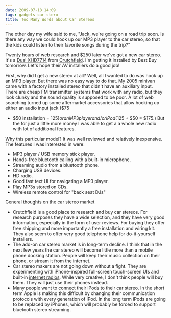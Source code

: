 ```yaml
---
date: 2009-07-18 14:09
tags: gadgets car stero
title: Too Many Words about Car Stereos
---
```


The other day my wife said to me, "Jack, we're going on a road trip soon. Is
there any way we could hook up our MP3 player to the car stereo, so that the
kids could listen to their favorite songs during the trip?"

Twenty hours of
web research and $250 later we've got a new car stereo. It's a
[Dual XHD7714](http://www.dualav.com/mobileaudio/xhd7714.php) from
[Crutchfield](http://www.crutchfield.com/). I'm getting it installed by Best
Buy tomorrow. Let's hope their AV installers do a good job!

First, why did I
get a new stereo at all? Well, all I wanted to do was hook up an MP3 player.
But there was no easy way to do that. My 2005 minivan came with a factory
installed stereo that didn't have an auxiliary input. There are cheap FM
transmitter systems that work with any radio, but they look clunky and the
sound quality is supposed to be poor. A lot of web searching turned up some
aftermarket accessories that allow hooking up either an audio input jack ($75
+ $50 installation = $125) or an MP3 player and/or iPod ($125 + $50 = $175.)
But the for just a little more money I was able to get a a whole new radio
with lot of additional features.

Why this particular model? It was well
reviewed and relatively inexpensive. The features I was interested in were:

* MP3 player / USB memory stick player.
* Hands-free bluetooth calling with a built-in microphone.
* Streaming audio from a bluetooth phone.
* Charging USB devices.
* HD radio.
* Good fast text UI for navigating a MP3 player.
* Play MP3s stored on CDs.
* Wireless remote control for "back seat DJs"

General thoughts on the car stereo market

* Crutchfield is a good place to research and buy car stereos. For research purposes they have a wide selection, and they have very good information, especially in the form of user reviews. For buying they offer free shipping and more importantly a free installation and wiring kit. They also seem to offer very good telephone help for do-it-yourself installers.
* The add-on car stereo market is in long-term decline. I think that in the next few years the car stereo will become little more than a mobile phone docking station. People will keep their music collection on their phone, or stream it from the internet.
* Car stereo makers are not going down without a fight. They are experimenting with iPhone-inspired full-screen touch-screen UIs and built-in [internet radios](http://www.wired.com/gadgetlab/2008/12/blaupunkt-and-m/). While very creative, I don't think people will buy them. They will just use their phones instead.
* Many people want to connect their iPods to their car stereo. In the short term Apple is making this difficult by changing their communication protocols with every generation of iPod. In the long term iPods are going to be replaced by iPhones, which will probably be forced to support bluetooth stereo streaming.
